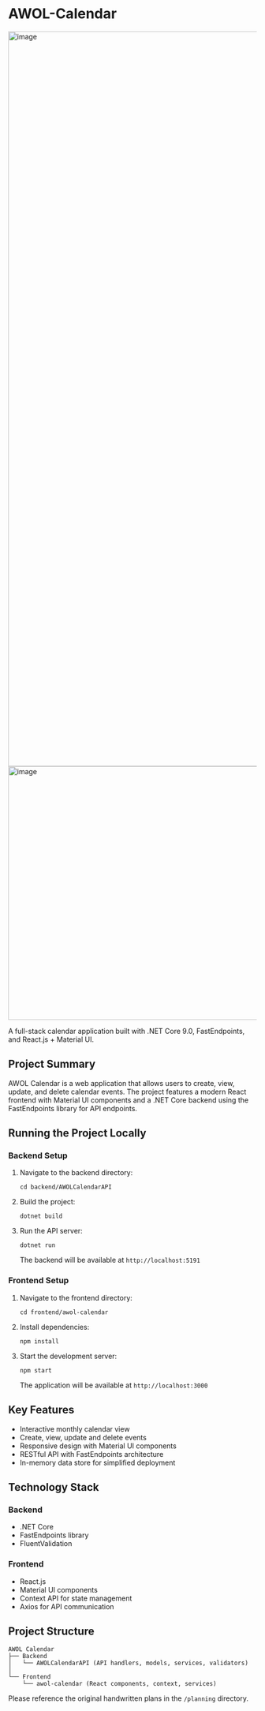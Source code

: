 # AWOL-Calendar

<img width="1490" alt="image" src="https://github.com/user-attachments/assets/5a9aa088-e873-463d-b9a8-57ae3f9be311" />

<img width="514" alt="image" src="https://github.com/user-attachments/assets/6f543614-fd50-4f9f-a784-fea1dc8c2542" />

A full-stack calendar application built with .NET Core 9.0, FastEndpoints, and React.js + Material UI.

## Project Summary

AWOL Calendar is a web application that allows users to create, view, update, and delete calendar events. The project features a modern React frontend with Material UI components and a .NET Core backend using the FastEndpoints library for API endpoints.

## Running the Project Locally

### Backend Setup
1. Navigate to the backend directory:
   ```
   cd backend/AWOLCalendarAPI
   ```

2. Build the project:
   ```
   dotnet build
   ```

3. Run the API server:
   ```
   dotnet run
   ```
   The backend will be available at `http://localhost:5191`

### Frontend Setup
1. Navigate to the frontend directory:
   ```
   cd frontend/awol-calendar
   ```

2. Install dependencies:
   ```
   npm install
   ```

3. Start the development server:
   ```
   npm start
   ```
   The application will be available at `http://localhost:3000`

## Key Features

- Interactive monthly calendar view
- Create, view, update and delete events
- Responsive design with Material UI components
- RESTful API with FastEndpoints architecture
- In-memory data store for simplified deployment

## Technology Stack

### Backend
- .NET Core
- FastEndpoints library
- FluentValidation

### Frontend
- React.js
- Material UI components
- Context API for state management
- Axios for API communication

## Project Structure

```
AWOL Calendar
├── Backend
│   └── AWOLCalendarAPI (API handlers, models, services, validators)
│
└── Frontend
    └── awol-calendar (React components, context, services)
```

Please reference the original handwritten plans in the `/planning` directory.
